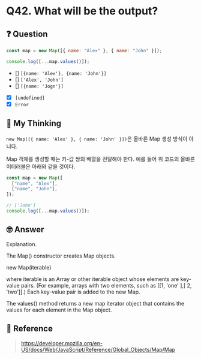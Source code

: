# Q42. What will be the output?

## ❓ Question

```js
const map = new Map([{ name: "Alex" }, { name: "John" }]);

console.log([...map.values()]);
```

- [] `[{name: 'Alex'}, {name: 'John'}]`
- [] `['Alex', 'John']`
- [] `[{name: 'Jogn'}]`
- [x] `[undefined]`
- [x] `Error`

## 🤔 My Thinking

`new Map([{ name: 'Alex' }, { name: 'John' }])`은 올바른 Map 생성 방식이 아니다.

Map 객체를 생성할 때는 키-값 쌍의 배열을 전달해야 한다. 예를 들어 위 코드의 올바른 이터러블은 아래와 같을 것이다.

```js
const map = new Map([
  ["name", "Alex"],
  ["name", "John"],
]);

// ['John']
console.log([...map.values()]);
```

## 🤓 Answer

Explanation.

The Map() constructor creates Map objects.

new Map(iterable)

where iterable is an Array or other iterable object whose elements are key-value pairs.
(For example, arrays with two elements, such as [[1, 'one' ],[ 2, 'two']].)
Each key-value pair is added to the new Map.

The values() method returns a new map iterator object that contains the values for each element in the Map object.

## 📄 Reference

> https://developer.mozilla.org/en-US/docs/Web/JavaScript/Reference/Global_Objects/Map/Map
